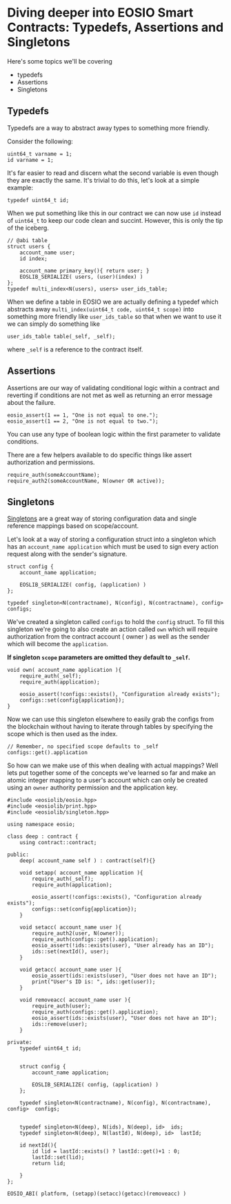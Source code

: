 # Diving deeper into EOSIO Smart Contracts: Typedefs, Assertions and Singletons

Here's some topics we'll be covering
* typedefs
* Assertions
* Singletons


## Typedefs

Typedefs are a way to abstract away types to something more friendly. 

Consider the following: 
```
uint64_t varname = 1;
id varname = 1;
```

It's far easier to read and discern what the second variable is even though they are exactly the same. 
It's trivial to do this, let's look at a simple example:

```
typedef uint64_t id;
```

When we put something like this in our contract we can now use `id` instead of `uint64_t` to keep our code clean and succint.
However, this is only the tip of the iceberg.

```
// @abi table
struct users {
    account_name user;
    id index;

    account_name primary_key(){ return user; }
    EOSLIB_SERIALIZE( users, (user)(index) )
};
typedef multi_index<N(users), users> user_ids_table;
```

When we define a table in EOSIO we are actually defining a typedef which abstracts away 
` multi_index(uint64_t code, uint64_t scope) `
into something more friendly like `user_ids_table` so that when we want to use it we can simply do something like 
```
user_ids_table table(_self, _self);
```
where `_self` is a reference to the contract itself.


## Assertions

Assertions are our way of validating conditional logic within a contract and reverting if conditions are not met as well as 
returning an error message about the failure.

```
eosio_assert(1 == 1, "One is not equal to one.");
eosio_assert(1 == 2, "One is not equal to two.");
```

You can use any type of boolean logic within the first parameter to validate conditions.

There are a few helpers available to do specific things like assert authorization and permissions.
```
require_auth(someAccountName);
require_auth2(someAccountName, N(owner OR active));
``` 

## Singletons


[Singletons](https://github.com/EOSIO/eos/blob/master/contracts/eosiolib/singleton.hpp) 
are a great way of storing configuration data and single reference mappings based on scope/account.


Let's look at a way of storing a configuration struct into a singleton which has an 
`account_name application` 
which must be used to sign every action request along with the sender's signature.

```    
struct config {
    account_name application;

    EOSLIB_SERIALIZE( config, (application) )
};

typedef singleton<N(contractname), N(config), N(contractname), config>  configs;
```

We've created a singleton called `configs` to hold the `config` struct. To fill this singleton we're going to also 
create an action called `own` which will require authorization from the contract account ( owner ) as well as the sender which 
will become the `application`.

**If singleton `scope` parameters are omitted they default to `_self`.**

```
void own( account_name application ){
    require_auth(_self);
    require_auth(application);
    
    eosio_assert(!configs::exists(), "Configuration already exists");
    configs::set(config{application});
}
``` 

Now we can use this singleton elsewhere to easily grab the configs from the blockchain without having to iterate through
tables by specifying the scope which is then used as the index.

```
// Remember, no specified scope defaults to _self
configs::get().application
```

So how can we make use of this when dealing with actual mappings? 
Well lets put together some of the concepts we've learned so far and make an atomic integer mapping to a user's account
which can only be created using an `owner` authority permission and the application key.

```
#include <eosiolib/eosio.hpp>
#include <eosiolib/print.hpp>
#include <eosiolib/singleton.hpp>

using namespace eosio;

class deep : contract {
    using contract::contract;

public:
    deep( account_name self ) : contract(self){}

    void setapp( account_name application ){
        require_auth(_self);
        require_auth(application);

        eosio_assert(!configs::exists(), "Configuration already exists");
        configs::set(config{application});
    }

    void setacc( account_name user ){
        require_auth2(user, N(owner));
        require_auth(configs::get().application);
        eosio_assert(!ids::exists(user), "User already has an ID");
        ids::set(nextId(), user);
    }

    void getacc( account_name user ){
        eosio_assert(ids::exists(user), "User does not have an ID");
        print("User's ID is: ", ids::get(user));
    }

    void removeacc( account_name user ){
        require_auth(user);
        require_auth(configs::get().application);
        eosio_assert(ids::exists(user), "User does not have an ID");
        ids::remove(user);
    }

private:
    typedef uint64_t id;


    struct config {
        account_name application;

        EOSLIB_SERIALIZE( config, (application) )
    };

    typedef singleton<N(contractname), N(config), N(contractname), config>  configs;


    typedef singleton<N(deep), N(ids), N(deep), id>  ids;
    typedef singleton<N(deep), N(lastId), N(deep), id>  lastId;

    id nextId(){
        id lid = lastId::exists() ? lastId::get()+1 : 0;
        lastId::set(lid);
        return lid;

    }
};

EOSIO_ABI( platform, (setapp)(setacc)(getacc)(removeacc) )
```


